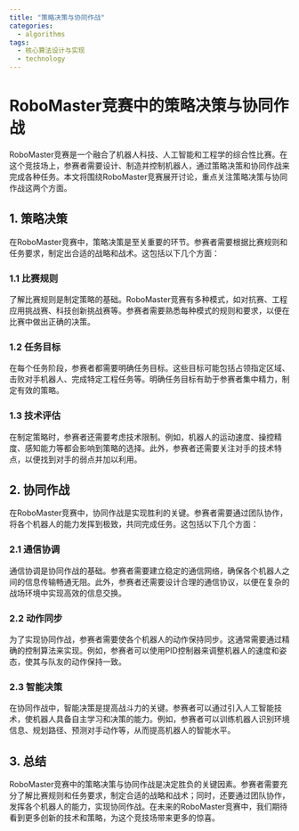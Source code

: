 ```yaml
---  
title: "策略决策与协同作战"  
categories:  
  - algorithms  
tags: 
  - 核心算法设计与实现 
  - technology  
---  
```


# RoboMaster竞赛中的策略决策与协同作战

RoboMaster竞赛是一个融合了机器人科技、人工智能和工程学的综合性比赛。在这个竞技场上，参赛者需要设计、制造并控制机器人，通过策略决策和协同作战来完成各种任务。本文将围绕RoboMaster竞赛展开讨论，重点关注策略决策与协同作战这两个方面。

## 1. 策略决策

在RoboMaster竞赛中，策略决策是至关重要的环节。参赛者需要根据比赛规则和任务要求，制定出合适的战略和战术。这包括以下几个方面：

### 1.1 比赛规则

了解比赛规则是制定策略的基础。RoboMaster竞赛有多种模式，如对抗赛、工程应用挑战赛、科技创新挑战赛等。参赛者需要熟悉每种模式的规则和要求，以便在比赛中做出正确的决策。

### 1.2 任务目标

在每个任务阶段，参赛者都需要明确任务目标。这些目标可能包括占领指定区域、击败对手机器人、完成特定工程任务等。明确任务目标有助于参赛者集中精力，制定有效的策略。

### 1.3 技术评估

在制定策略时，参赛者还需要考虑技术限制。例如，机器人的运动速度、操控精度、感知能力等都会影响到策略的选择。此外，参赛者还需要关注对手的技术特点，以便找到对手的弱点并加以利用。

## 2. 协同作战

在RoboMaster竞赛中，协同作战是实现胜利的关键。参赛者需要通过团队协作，将各个机器人的能力发挥到极致，共同完成任务。这包括以下几个方面：

### 2.1 通信协调

通信协调是协同作战的基础。参赛者需要建立稳定的通信网络，确保各个机器人之间的信息传输畅通无阻。此外，参赛者还需要设计合理的通信协议，以便在复杂的战场环境中实现高效的信息交换。

### 2.2 动作同步

为了实现协同作战，参赛者需要使各个机器人的动作保持同步。这通常需要通过精确的控制算法来实现。例如，参赛者可以使用PID控制器来调整机器人的速度和姿态，使其与队友的动作保持一致。

### 2.3 智能决策

在协同作战中，智能决策是提高战斗力的关键。参赛者可以通过引入人工智能技术，使机器人具备自主学习和决策的能力。例如，参赛者可以训练机器人识别环境信息、规划路径、预测对手动作等，从而提高机器人的智能水平。

## 3. 总结

RoboMaster竞赛中的策略决策与协同作战是决定胜负的关键因素。参赛者需要充分了解比赛规则和任务要求，制定合适的战略和战术；同时，还要通过团队协作，发挥各个机器人的能力，实现协同作战。在未来的RoboMaster竞赛中，我们期待看到更多创新的技术和策略，为这个竞技场带来更多的惊喜。 
